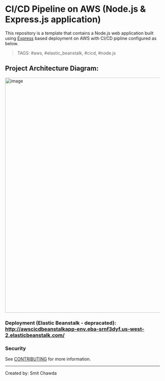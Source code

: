 # CI/CD Pipeline on AWS (Node.js & Express.js application)

This repository is a template that contains a Node.js web application built using [Express](https://expressjs.com/) based deployment on AWS with CI/CD pipline configured as below.

> TAGS: #aws, #elastic_beanstalk, #cicd, #node.js

## Project Architecture Diagram: 
<img width="766" alt="image" src="https://user-images.githubusercontent.com/59838606/221687345-79e3f56a-fd1d-4236-8294-91934b14a9ea.png">


### Deployment (Elastic Beanstalk - depracated): http://awscicdbeanstalkapp-env.eba-srnf3dyf.us-west-2.elasticbeanstalk.com/

### Security

See [CONTRIBUTING](CONTRIBUTING.md#security-issue-notifications) for more information.

-----------------------------------------------------------------------------------------------------------------------------------------------------
Created by: Smit Chawda

